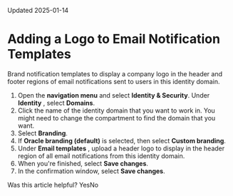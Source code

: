 Updated 2025-01-14
# Adding a Logo to Email Notification Templates
Brand notification templates to display a company logo in the header and footer regions of email notifications sent to users in this identity domain.
  1. Open the **navigation menu** and select **Identity & Security**. Under **Identity** , select **Domains**.
  2. Click the name of the identity domain that you want to work in. You might need to change the compartment to find the domain that you want.
  3. Select **Branding**.
  4. If **Oracle branding (default)** is selected, then select **Custom branding**.
  5. Under **Email templates** , upload a header logo to display in the header region of all email notifications from this identity domain.
  6. When you're finished, select **Save changes**.
  7. In the confirmation window, select **Save changes**.


Was this article helpful?
YesNo

